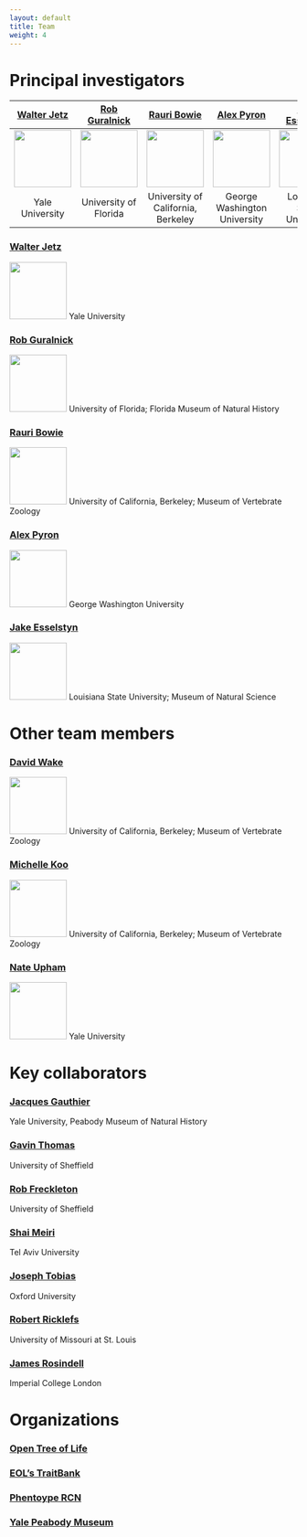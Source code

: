 ```yaml
---
layout: default
title: Team
weight: 4
---
```

# Principal investigators #

| [Walter Jetz](http://jetzlab.yale.edu/people/walter-jetz)  | [Rob Guralnick](https://sites.google.com/site/robgur/)  | [Rauri Bowie](https://ib.berkeley.edu/labs/bowie/about_rauri.html)  |[Alex Pyron](https://biology.columbian.gwu.edu/r-alexander-pyron)   | [Jake Esselstyn](http://www.museum.lsu.edu/esselstyn/)  |
|:----:|:----:|:----:|:----:|:----:|
| <img src="http://vertlife.github.io/images/Walter.jpg" height="100" />  | <img src="http://vertlife.github.io/images/Rob.png" height="100" />  | <img src="http://vertlife.github.io/images/Rauri.JPG" height="100" />  | <img src="http://vertlife.github.io/images/Alex.jpg" height="100" />  | <img src="http://vertlife.github.io/images/Jake.png" height="100" />  |
| Yale University  | University of Florida  | University of California, Berkeley  | George Washington University  | Louisiana State University  |


### [Walter Jetz](http://jetzlab.yale.edu/people/walter-jetz)
<img src="http://vertlife.github.io/images/Walter.jpg" height="100" />
Yale University

### [Rob Guralnick](https://sites.google.com/site/robgur/)
<img src="http://vertlife.github.io/images/Rob.png" height="100" />
University of Florida; Florida Museum of Natural History

### [Rauri Bowie](https://ib.berkeley.edu/labs/bowie/about_rauri.html)
<img src="http://vertlife.github.io/images/Rauri.JPG" height="100" />
University of California, Berkeley; Museum of Vertebrate Zoology

### [Alex Pyron](https://biology.columbian.gwu.edu/r-alexander-pyron)
<img src="http://vertlife.github.io/images/Alex.jpg" height="100" />
George Washington University

### [Jake Esselstyn](http://www.museum.lsu.edu/esselstyn/)
<img src="http://vertlife.github.io/images/Jake.png" height="100" />
Louisiana State University; Museum of Natural Science

# Other team members #

### [David Wake](https://ib.berkeley.edu/labs/wake/wakelab.htm)
<img src="http://vertlife.github.io/images/DBW.jpg" height="100" />
University of California, Berkeley; Museum of Vertebrate Zoology

### [Michelle Koo](http://mvz.berkeley.edu/Informatics_Lab.html)
<img src="http://vertlife.github.io/images/Michelle.jpg" height="100" />
University of California, Berkeley; Museum of Vertebrate Zoology

### [Nate Upham](http://jetzlab.yale.edu/people/nathan-upham)
<img src="http://vertlife.github.io/images/Nate.jpg" height="100" />
Yale University

# Key collaborators #

### [Jacques Gauthier](http://peabody.yale.edu/collections/vertebrate-paleontology/jacques-gauthier)
Yale University, Peabody Museum of Natural History

### [Gavin Thomas](https://www.shef.ac.uk/aps/staff-and-students/acadstaff/thomas)
University of Sheffield

### [Rob Freckleton](https://www.shef.ac.uk/aps/staff-and-students/acadstaff/freckleton)
University of Sheffield

### [Shai Meiri](http://shaimeirilab.weebly.com/)
Tel Aviv University

### [Joseph Tobias](http://www.zoo.ox.ac.uk/people/view/tobias_j.htm)
Oxford University

### [Robert Ricklefs](http://www.umsl.edu/~ricklefsr/)
University of Missouri at St. Louis

### [James Rosindell](http://www.imperial.ac.uk/people/j.rosindell)
Imperial College London

# Organizations #

### [Open Tree of Life](http://blog.opentreeoflife.org/)

### [EOL’s TraitBank](http://eol.org/info/516)

### [Phentoype RCN](http://www.phenotypercn.org/)

### [Yale Peabody Museum](http://peabody.yale.edu/)
